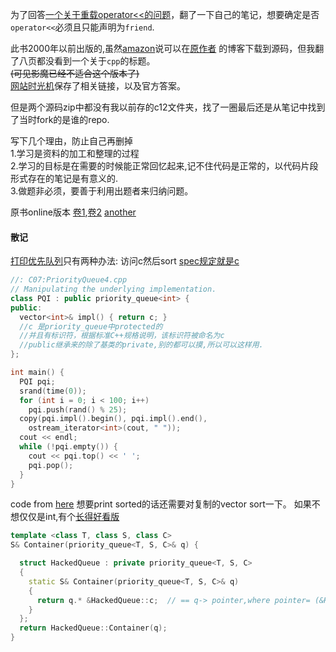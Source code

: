 为了回答[一个关于重载operator<<的问题](https://stackoverflow.com/questions/74672391/get-private-element-outside-the-class)，翻了一下自己的笔记，想要确定是否`operator<<`必须且只能声明为`friend`.    

此书2000年以前出版的,虽然[amazon](https://www.amazon.com/Thinking-Vol-Introduction-Standard-2nd/dp/0139798099)说可以在[原作者](https://www.bruceeckel.com/) 的博客下载到源码，但我翻了八页都没看到一个关于`cpp`的标题。    
~~(可见影魔已经不适合这个版本了)~~    
[网站时光机](https://web.archive.org/web/20070304085516/http://www.mindview.net/FAQ/FAQ-002)保存了相关链接，以及官方答案。    

但是两个源码zip中都没有我以前存的c12文件夹，找了一圈最后还是从笔记中找到了当时fork的是谁的repo.    

写下几个理由，防止自己再删掉    
1.学习是资料的加工和整理的过程    
2.学习的目标是在需要的时候能正常回忆起来,记不住代码是正常的，以代码片段形式存在的笔记是有意义的.    
3.做题非必须，要善于利用出题者来归纳问题。    

原书online版本 [卷1](https://web.mit.edu/merolish/ticpp/TicV2.html),[卷2](https://web.mit.edu/merolish/ticpp/TicV2.html#_Toc53985710)
[another](https://www.fi.muni.cz/usr/jkucera/tic/tic_c.html)

#### 散记
[打印优先队列](https://www.linuxtopia.org/online_books/programming_books/c++_practical_programming/c++_practical_programming_189.html)只有两种办法:
访问c然后sort [spec规定就是c](https://github.com/gcc-mirror/gcc/blob/master/libstdc%2B%2B-v3/include/bits/stl_queue.h#L145)
```cpp
//: C07:PriorityQueue4.cpp
// Manipulating the underlying implementation.
class PQI : public priority_queue<int> {
public:
  vector<int>& impl() { return c; } 
  //c 是priority_queue中protected的
  //并且有标识符，根据标准C++规格说明，该标识符被命名为c
  //public继承来的除了基类的private,别的都可以摸,所以可以这样用.
};

int main() {
  PQI pqi;
  srand(time(0));
  for (int i = 0; i < 100; i++)
    pqi.push(rand() % 25);
  copy(pqi.impl().begin(), pqi.impl().end(),
    ostream_iterator<int>(cout, " "));
  cout << endl;
  while (!pqi.empty()) {
    cout << pqi.top() << ' ';
    pqi.pop();
  }
}

```
code from [here](https://www.linuxtopia.org/online_books/programming_books/c++_practical_programming/c++_practical_programming_189.html)
想要print sorted的话还需要对复制的vector sort一下。
如果不想仅仅是int,有个[长得好看版](https://stackoverflow.com/a/12886393/13792395)
```cpp
template <class T, class S, class C>
S& Container(priority_queue<T, S, C>& q) {

  struct HackedQueue : private priority_queue<T, S, C>
  {
    static S& Container(priority_queue<T, S, C>& q) 
    {
      return q.* &HackedQueue::c;  // == q-> pointer,where pointer= (&HackedQueue::c)
    }
  };
  return HackedQueue::Container(q);
}
```

